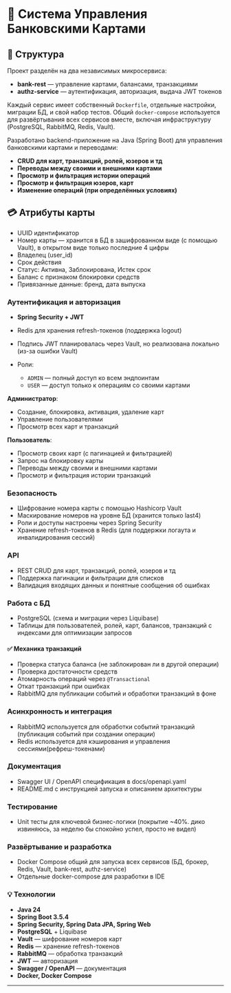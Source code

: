 # 🚀 Система Управления Банковскими Картами

## 📁 Структура

Проект разделён на два независимых микросервиса:

* **bank-rest** — управление картами, балансами, транзакциями
* **authz-service** — аутентификация, авторизация, выдача JWT токенов

Каждый сервис имеет собственный `Dockerfile`, отдельные настройки, миграции БД, и свой набор тестов.
Общий `docker-compose` используется для развёртывания всех сервисов вместе, включая инфраструктуру (PostgreSQL, RabbitMQ, Redis, Vault).


Разработано backend-приложение на Java (Spring Boot) для управления банковскими картами и переводами:

* **CRUD для карт, транзакций, ролей, юзеров и тд**
* **Переводы между своими и внешними картами**
* **Просмотр и фильтрация истории операций**
* **Просмотр и фильтрация юзеров, карт**
* **Изменение операций (при определённых условиях)**

## 💳 Атрибуты карты

* UUID идентификатор
* Номер карты — хранится в БД в зашифрованном виде (с помощью Vault), в открытом виде только последние 4 цифры
* Владелец (user\_id)
* Срок действия
* Статус: Активна, Заблокирована, Истек срок
* Баланс с признаком блокировки средств
* Привязанные данные: бренд, дата выпуска

### Аутентификация и авторизация

* **Spring Security + JWT**
* Redis для хранения refresh-токенов (поддержка logout)
* Подпись JWT планировалась через Vault, но реализована локально (из-за ошибки Vault)
* Роли:

    * `ADMIN` — полный доступ ко всем эндпоинтам
    * `USER` — доступ только к операциям со своими картами


**Администратор**:

* Создание, блокировка, активация, удаление карт
* Управление пользователями
* Просмотр всех карт и транзакций

**Пользователь**:

* Просмотр своих карт (с пагинацией и фильтрацией)
* Запрос на блокировку карты
* Переводы между своими и внешними картами
* Просмотр и фильтрация истории транзакций

### Безопасность

* Шифрование номера карты с помощью Hashicorp Vault
* Маскирование номеров на уровне БД (хранится только last4)
* Роли и доступы настроены через Spring Security
* Хранение refresh-токенов в Redis (для поддержки логаута и инвалидирования сессий)

### API

* REST CRUD для карт, транзакций, ролей, юзеров и тд
* Поддержка пагинации и фильтрации для списков
* Валидация входящих данных и понятные сообщения об ошибках

### Работа с БД

* PostgreSQL (схема и миграции через Liquibase)
* Таблицы для пользователей, ролей, карт, балансов, транзакций с индексами для оптимизации запросов

#### ✅ Механика транзакций

* Проверка статуса баланса (не заблокирован ли в другой операции)
* Проверка достаточности средств
* Атомарность операций через `@Transactional`
* Откат транзакций при ошибках
* RabbitMQ для публикации событий и обработки транзакций в фоне

### Асинхронность и интеграция

* RabbitMQ используется для обработки событий транзакций (публикация событий при создании операции)
* Redis используется для кэширования и управления сессиями(рефреш-токенами)

### Документация

* Swagger UI / OpenAPI спецификация в docs/openapi.yaml
* README.md с инструкцией запуска и описанием архитектуры

### Тестирование

* Unit тесты для ключевой бизнес-логики (покрытие \~40%. дико извиняюсь, за неделю бы спокойно успел, просто не видел)

### Развёртывание и разработка

* Docker Compose общий для запуска всех сервисов (БД, брокер, Redis, Vault, bank-rest, authz-service)
* Отдельные docker-compose для разработки в IDE

### 💡 Технологии

* **Java 24**
* **Spring Boot 3.5.4**
* **Spring Security, Spring Data JPA, Spring Web**
* **PostgreSQL** + Liquibase
* **Vault** — шифрование номеров карт
* **Redis** — хранение refresh-токенов
* **RabbitMQ** — обработка транзакций
* **JWT** — авторизация
* **Swagger / OpenAPI** — документация
* **Docker, Docker Compose**
---